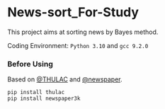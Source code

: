 # News-sort_For-Study

This project aims at sorting news by Bayes method.

Coding Environment: `Python 3.10` and `gcc 9.2.0`

### Before Using

Based on [@THULAC](https://github.com/thunlp/THULAC-Python) and [@newspaper](https://github.com/codelucas/newspaper).

```
pip install thulac
pip install newspaper3k
```